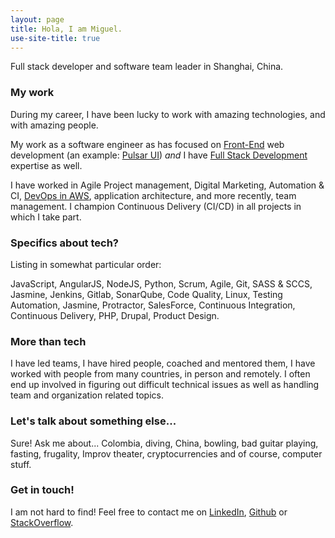 ```yaml
---
layout: page
title: Hola, I am Miguel.
use-site-title: true
---
```


Full stack developer and software team leader in Shanghai, China.

### My work

During my career, I have been lucky to work with amazing technologies, and with amazing people.

My work as a software engineer as has focused on [Front-End](/2018-02-15-frontend-frameworks-comparison/) web development (an example: [Pulsar UI](/pages/pulsar-reporting-ui/)) *and* I have [Full Stack Development](/2019-01-20-fullstack-developer-nanodegree/) expertise as well.

I have worked in Agile Project management, Digital Marketing, Automation & CI, [DevOps in AWS](/2018-03-06-amazon-certified/), application architecture, and more recently, team management. I champion Continuous Delivery (CI/CD) in all projects in which I take part.

### Specifics about tech?

Listing in somewhat particular order:

JavaScript, AngularJS, NodeJS, Python, Scrum, Agile, Git, SASS & SCCS, Jasmine, Jenkins, Gitlab, SonarQube, Code Quality, Linux, Testing Automation, Jasmine, Protractor, SalesForce, Continuous Integration, Continuous Delivery, PHP, Drupal, Product Design.

### More than tech

I have led teams, I have hired people, coached and mentored them, I have worked with people from many countries, in person and remotely. I often end up involved in figuring out difficult technical issues as well as handling team and organization related topics.

### Let's talk about something else...

Sure! Ask me about... Colombia, diving, China, bowling, bad guitar playing, fasting, frugality, Improv theater, cryptocurrencies and of course, computer stuff.

### Get in touch!

I am not hard to find! Feel free to contact me on [LinkedIn](https://www.linkedin.com/in/miguelrincon/), [Github](https://github.com/miguelrincon/) or [StackOverflow](https://stackoverflow.com/users/777539/miguelr).

